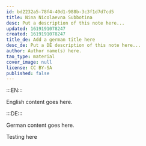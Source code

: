 ```yaml
---
id: bd2232a5-78f4-40d1-988b-3c3f1d7d7cd5
title: Nina Nicolaevna Subbotina
desc: Put a description of this note here...
updated: 1619191078247
created: 1619191078247
title_de: Add a german title here
desc_de: Put a DE description of this note here...
author: Author name(s) here.
tao_type: material
cover_image: null
license: CC BY-SA
published: false
---
```


:::EN:::

English content goes here.

:::DE:::

German content goes here.

Testing here
